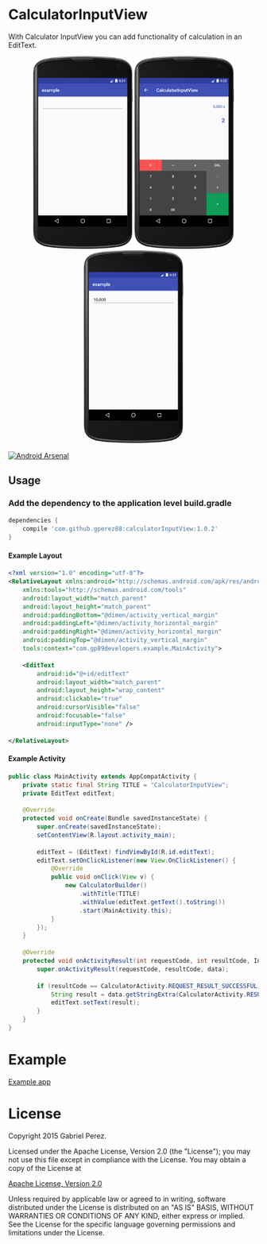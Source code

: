 # CalculatorInputView
With Calculator InputView you can add functionality of calculation in an EditText.

<p align="center">
    <img src="https://raw.githubusercontent.com/Gperez88/CalculatorInputView/master/screen/c1.png" width="200">
    <img src="https://raw.githubusercontent.com/Gperez88/CalculatorInputView/master/screen/c2.png" width="200">
    <img src="https://raw.githubusercontent.com/Gperez88/CalculatorInputView/master/screen/c3.png" width="200">
</p>

[![Android Arsenal](https://img.shields.io/badge/Android%20Arsenal-CalculatorInputView-green.svg?style=true)](https://android-arsenal.com/details/1/3059)

## Usage

### Add the dependency to the application level build.gradle
```gradle
dependencies {
    compile 'com.github.gperez88:calculatorInputView:1.0.2'
}
```

#### Example Layout 
```xml
<?xml version="1.0" encoding="utf-8"?>
<RelativeLayout xmlns:android="http://schemas.android.com/apk/res/android"
    xmlns:tools="http://schemas.android.com/tools"
    android:layout_width="match_parent"
    android:layout_height="match_parent"
    android:paddingBottom="@dimen/activity_vertical_margin"
    android:paddingLeft="@dimen/activity_horizontal_margin"
    android:paddingRight="@dimen/activity_horizontal_margin"
    android:paddingTop="@dimen/activity_vertical_margin"
    tools:context="com.gp89developers.example.MainActivity">

    <EditText
        android:id="@+id/editText"
        android:layout_width="match_parent"
        android:layout_height="wrap_content"
        android:clickable="true"
        android:cursorVisible="false"
        android:focusable="false"
        android:inputType="none" />

</RelativeLayout>
```

#### Example Activity
```java
public class MainActivity extends AppCompatActivity {
    private static final String TITLE = "CalculatorInputView";
    private EditText editText;

    @Override
    protected void onCreate(Bundle savedInstanceState) {
        super.onCreate(savedInstanceState);
        setContentView(R.layout.activity_main);

        editText = (EditText) findViewById(R.id.editText);
        editText.setOnClickListener(new View.OnClickListener() {
            @Override
            public void onClick(View v) {
                new CalculatorBuilder()
                    .withTitle(TITLE)
                    .withValue(editText.getText().toString())
                    .start(MainActivity.this);
            }
        });
    }

    @Override
    protected void onActivityResult(int requestCode, int resultCode, Intent data) {
        super.onActivityResult(requestCode, resultCode, data);

        if (resultCode == CalculatorActivity.REQUEST_RESULT_SUCCESSFUL) {
            String result = data.getStringExtra(CalculatorActivity.RESULT);
            editText.setText(result);
        }
    }
}
```
# Example

[Example app](example)

# License

Copyright 2015 Gabriel Perez.

Licensed under the Apache License, Version 2.0 (the "License"); you may not use this file except in compliance with the License. You may obtain a copy of the License at

[Apache License, Version 2.0](https://github.com/Gperez88/CalculatorInputView/blob/master/LICENSE)

Unless required by applicable law or agreed to in writing, software distributed under the License is distributed on an "AS IS" BASIS, WITHOUT WARRANTIES OR CONDITIONS OF ANY KIND, either express or implied. See the License for the specific language governing permissions and limitations under the License.
